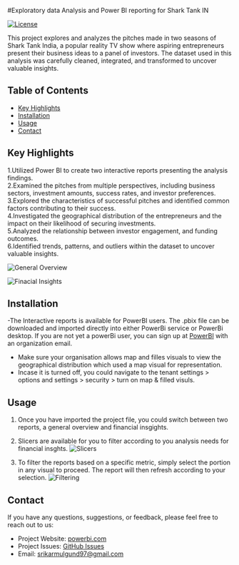 #Exploratory data Analysis and Power BI reporting for Shark Tank IN 

[![License](https://img.shields.io/badge/License-MIT-blue.svg)](https://opensource.org/licenses/MIT)

This project explores and analyzes the pitches made in two seasons of Shark Tank India, a popular reality TV show where aspiring entrepreneurs present their business ideas to a panel of investors. The dataset used in this analysis was carefully cleaned, integrated, and transformed to uncover valuable insights.

## Table of Contents

- [Key Highlights](#features)
- [Installation](#installation)
- [Usage](#usage)
- [Contact](#contact)

## Key Highlights

1.Utilized Power BI to create two interactive reports presenting the analysis findings.  
2.Examined the pitches from multiple perspectives, including business sectors, investment amounts, success rates, and investor preferences.  
3.Explored the characteristics of successful pitches and identified common factors contributing to their success.  
4.Investigated the geographical distribution of the entrepreneurs and the impact on their likelihood of securing investments.  
5.Analyzed the relationship between investor engagement, and funding outcomes.  
6.Identified trends, patterns, and outliers within the dataset to uncover valuable insights.


![General Overview](https://github.com/Killroy97/Shark_TankIN_PBI/assets/132211845/4490fb79-5886-41b9-9a23-f43eb7c67fb2)

![Finacial Insights](https://github.com/Killroy97/Shark_TankIN_PBI/assets/132211845/e3f68bde-b9ef-4b07-bd85-6df2f71f16eb)



## Installation

-The Interactive reports is available for PowerBI users. The .pbix file can be downloaded and imported directly into either PowerBi service or PowerBi desktop. If you are not yet a powerBi user, you can sign up at [PowerBI](https://app.powerbi.com)  with an organization email. 
- Make sure your organisation allows map and filles visuals to view the geographical distribution which used a map visual for representation. 
- Incase it is turned off, you could navigate to the tenant settings > options and settings > security > turn on map & filled visuls. 

## Usage

1. Once you have imported the project file, you could switch between two reports, a general overview and financial insgights. 
2. Slicers are available for you to filter according to you analysis needs for financial insghts. 
![Slicers](https://github.com/Killroy97/Shark_TankIN_PBI/assets/132211845/251d2ec3-4978-4330-a1b3-ced143be06af)

3. To filter the reports based on a specific metric, simply select the portion in any visual to proceed. The report will then refresh according to your selection. 
![Filtering](https://github.com/Killroy97/Shark_TankIN_PBI/assets/132211845/76b30795-9db4-47eb-9b4d-e5ede7a3c1ff)

 

## Contact

If you have any questions, suggestions, or feedback, please feel free to reach out to us:

- Project Website: [powerbi.com](https://app.powerbi.com/groups/me/reports/6bd59391-56e3-46ba-82ef-1119da2e9df0/ReportSection?ctid=e49e2541-0256-4c0c-805d-acbc15571a4c&experience=power-bi)
- Project Issues: [GitHub Issues](https://github.com/Killroy97/yourrepository/issues)
- Email: srikarmulgund97@gmail.com

